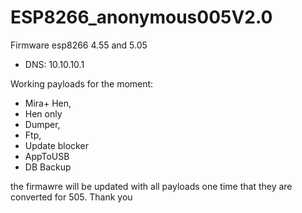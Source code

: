 # ESP8266_anonymous005V2.0
Firmware esp8266 4.55 and 5.05

- DNS: 10.10.10.1

Working payloads for the moment: 
- Mira+ Hen,
- Hen only
- Dumper,
- Ftp,
- Update blocker
- AppToUSB
- DB Backup
                  
the firmawre will be updated with all payloads one time that they are converted for 505. Thank you 

